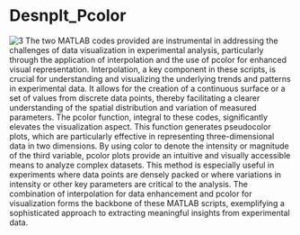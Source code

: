 # Desnplt_Pcolor
![3](https://github.com/SukjinMun/Desnplt_Pcolor/assets/78396618/6c7d98f7-f453-43c8-984c-1ae4dfc2f7dc)
The two MATLAB codes provided are instrumental in addressing the challenges of data visualization in experimental analysis, particularly through the application of interpolation and the use of pcolor for enhanced visual representation. Interpolation, a key component in these scripts, is crucial for understanding and visualizing the underlying trends and patterns in experimental data. It allows for the creation of a continuous surface or a set of values from discrete data points, thereby facilitating a clearer understanding of the spatial distribution and variation of measured parameters. The pcolor function, integral to these codes, significantly elevates the visualization aspect. This function generates pseudocolor plots, which are particularly effective in representing three-dimensional data in two dimensions. By using color to denote the intensity or magnitude of the third variable, pcolor plots provide an intuitive and visually accessible means to analyze complex datasets. This method is especially useful in experiments where data points are densely packed or where variations in intensity or other key parameters are critical to the analysis. The combination of interpolation for data enhancement and pcolor for visualization forms the backbone of these MATLAB scripts, exemplifying a sophisticated approach to extracting meaningful insights from experimental data.
